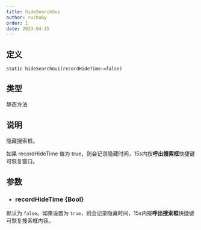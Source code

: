 ```yaml
---
title: hideSearchGui
author: ruchuby
order: 1
date: 2023-04-15
---
```


## 定义

```ahk
static hideSearchGui(recordHideTime:=false)
```

## 类型

静态方法

## 说明

隐藏搜索框。

如果 recordHideTime 值为 true，则会记录隐藏时间，15s内按**呼出搜索框**快捷键可恢复窗口。

## 参数

- ### recordHideTime \{Bool\}

默认为 `false`。如果设置为 `true`，则会记录隐藏时间，15s内按**呼出搜索框**快捷键可恢复搜索框内容。
